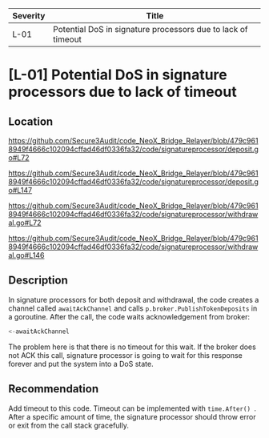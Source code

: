 | Severity | Title |
| -------- | -------- | 
|L-01 |Potential DoS in signature processors due to lack of timeout|

# [L-01] Potential DoS in signature processors due to lack of timeout

## Location

https://github.com/Secure3Audit/code_NeoX_Bridge_Relayer/blob/479c9618949f4666c102094cffad46df0336fa32/code/signatureprocessor/deposit.go#L72

https://github.com/Secure3Audit/code_NeoX_Bridge_Relayer/blob/479c9618949f4666c102094cffad46df0336fa32/code/signatureprocessor/deposit.go#L147

https://github.com/Secure3Audit/code_NeoX_Bridge_Relayer/blob/479c9618949f4666c102094cffad46df0336fa32/code/signatureprocessor/withdrawal.go#L72

https://github.com/Secure3Audit/code_NeoX_Bridge_Relayer/blob/479c9618949f4666c102094cffad46df0336fa32/code/signatureprocessor/withdrawal.go#L146

## Description

In signature processors for both deposit and withdrawal, the code creates a channel called  `awaitAckChannel` and calls `p.broker.PublishTokenDeposits` in a goroutine. After the call, the code waits acknowledgement from broker:

```go
<-awaitAckChannel
```

The problem here is that there is no timeout for this wait. If the broker does not ACK this call, signature processor is going to wait for this response forever and put the system into a DoS state.

## Recommendation

Add timeout to this code. Timeout can be implemented with  `time.After() `. After a specific amount of time, the signature processor should throw error or exit from the call stack gracefully.
